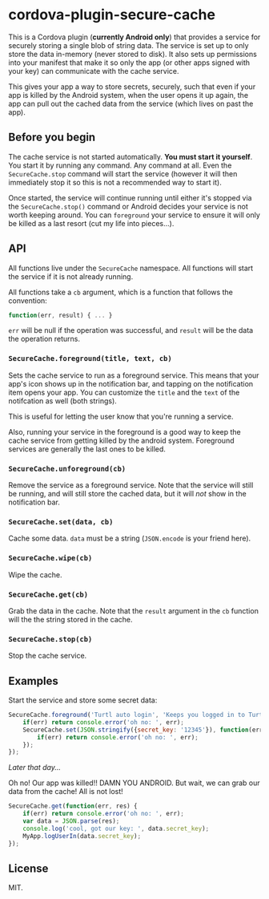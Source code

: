 # cordova-plugin-secure-cache

This is a Cordova plugin (**currently Android only**) that provides a service
for securely storing a single blob of string data. The service is set up to only
store the data in-memory (never stored to disk). It also sets up permissions
into your manifest that make it so only the app (or other apps signed with your
key) can communicate with the cache service.

This gives your app a way to store secrets, securely, such that even if your app
is killed by the Android system, when the user opens it up again, the app can
pull out the cached data from the service (which lives on past the app).

## Before you begin

The cache service is not started automatically. **You must start it yourself**.
You start it by running any command. Any command at all. Even the
`SecureCache.stop` command will start the service (however it will then
immediately stop it so this is not a recommended way to start it).

Once started, the service will continue running until either it's stopped via
the `SecureCache.stop()` command or Android decides your service is not worth
keeping around. You can `foreground` your service to ensure it will only be
killed as a last resort (cut my life into pieces...).

## API

All functions live under the `SecureCache` namespace. All functions will start
the service if it is not already running.

All functions take a `cb`
argument, which is a function that follows the convention:

```javascript
function(err, result) { ... }
```

`err` will be null if the operation was successful, and `result` will be the
data the operation returns.

### `SecureCache.foreground(title, text, cb)`

Sets the cache service to run as a foreground service.  This means that your
app's icon shows up in the notification bar, and tapping on the notification
item opens your app. You can customize the `title` and the `text` of the
notifcation as well (both strings).

This is useful for letting the user know that you're running a service.

Also, running your service in the foreground is a good way to keep the cache
service from getting killed by the android system. Foreground services are
generally the last ones to be killed.

### `SecureCache.unforeground(cb)`

Remove the service as a foreground service. Note that the service will still be
running, and will still store the cached data, but it will *not* show in the
notification bar.

### `SecureCache.set(data, cb)`

Cache some data. `data` must be a string (`JSON.encode` is your friend here).

### `SecureCache.wipe(cb)`

Wipe the cache.

### `SecureCache.get(cb)`

Grab the data in the cache. Note that the `result` argument in the `cb` function
will the the string stored in the cache.

### `SecureCache.stop(cb)`

Stop the cache service.

## Examples

Start the service and store some secret data:

```javascript
SecureCache.foreground('Turtl auto login', 'Keeps you logged in to Turtl', function(err, res) {
    if(err) return console.error('oh no: ', err);
    SecureCache.set(JSON.stringify({secret_key: '12345'}), function(err, res) {
        if(err) return console.error('oh no: ', err);
    });
});
```

*Later that day...*

Oh no! Our app was killed!! DAMN YOU ANDROID. But wait, we can grab our data
from the cache! All is not lost!

```javascript
SecureCache.get(function(err, res) {
    if(err) return console.error('oh no: ', err);
    var data = JSON.parse(res);
    console.log('cool, got our key: ', data.secret_key);
    MyApp.logUserIn(data.secret_key);
});
```

## License

MIT.

